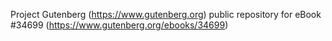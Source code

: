 Project Gutenberg (https://www.gutenberg.org) public repository for eBook #34699 (https://www.gutenberg.org/ebooks/34699)
